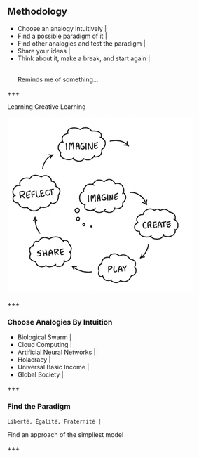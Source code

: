 ## Methodology

- Choose an analogy intuitively |
- Find a possible paradigm of it |
- Find other analogies and test the paradigm |
- Share your ideas |
- Think about it, make a break, and start again |
<ul>
  <li class="fragment" style="list-style-type: none;"><br>Reminds me of something...</li>
</ul>

+++

Learning Creative Learning

![Learning Creative Learning](assets/image/learningCreativeLearning.png)

+++

### Choose Analogies By Intuition

- Biological Swarm |
- Cloud Computing |
- Artificial Neural Networks |
- Holacracy |
- Universal Basic Income |
- Global Society |

+++

### Find the Paradigm

```
Liberté, Égalité, Fraternité |
```


Find an approach of the simpliest model

+++
